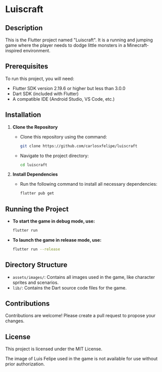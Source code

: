 # Luiscraft

## Description

This is the Flutter project named "Luiscraft". It is a running and jumping game where the player needs to dodge little monsters in a Minecraft-inspired environment.

## Prerequisites

To run this project, you will need:

- Flutter SDK version 2.19.6 or higher but less than 3.0.0
- Dart SDK (included with Flutter)
- A compatible IDE (Android Studio, VS Code, etc.)

## Installation

1. **Clone the Repository**

   - Clone this repository using the command:

     ```bash
     git clone https://github.com/carlosxfelipe/luiscraft

     ```

   - Navigate to the project directory:
     ```bash
     cd luiscraft
     ```

2. **Install Dependencies**
   - Run the following command to install all necessary dependencies:
     ```bash
     flutter pub get
     ```

## Running the Project

- **To start the game in debug mode, use:**
  ```bash
  flutter run
  ```
- **To launch the game in release mode, use:**
  ```bash
  flutter run --release
  ```

## Directory Structure

- `assets/images/`: Contains all images used in the game, like character sprites and scenarios.
- `lib/`: Contains the Dart source code files for the game.

## Contributions

Contributions are welcome! Please create a pull request to propose your changes.

## License

This project is licensed under the MIT License.

The image of Luis Felipe used in the game is not available for use without prior authorization.
